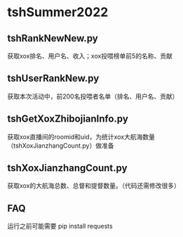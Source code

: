 # tshSummer2022
## tshRankNewNew.py
获取xox排名、用户名、收入；xox投喂榜单前5的名称、贡献
## tshUserRankNew.py
获取本次活动中，前200名投喂者名单（排名、用户名、贡献）
## tshGetXoxZhibojianInfo.py
获取xox直播间的roomid和uid，为统计xox大航海数量（tshXoxJianzhangCount.py）做准备
## tshXoxJianzhangCount.py
获取xox的大航海总数、总督和提督数量。（代码还需修改很多）
## FAQ
运行之前可能需要 pip install requests

